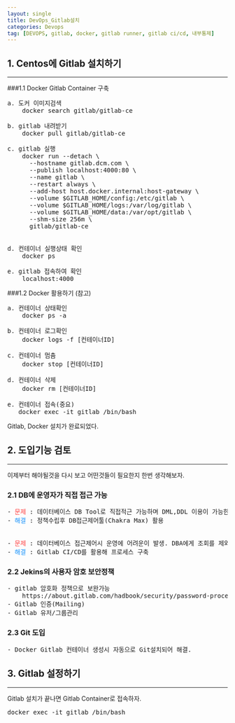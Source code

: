 ```yaml
---
layout: single
title: DevOps_Gitlab설치
categories: Devops
tag: [DEVOPS, gitlab, docker, gitlab runner, gitlab ci/cd, 내부통제]
---
```



## 1. Centos에 Gitlab 설치하기
- - -
###1.1 Docker Gitlab Container 구축
<pre>
a. 도커 이미지검색
    docker search gitlab/gitlab-ce

b. gitlab 내려받기
    docker pull gitlab/gitlab-ce

c. gitlab 실행
    docker run --detach \
      --hostname gitlab.dcm.com \
      --publish localhost:4000:80 \
      --name gitlab \
      --restart always \
      --add-host host.docker.internal:host-gateway \
      --volume $GITLAB_HOME/config:/etc/gitlab \
      --volume $GITLAB_HOME/logs:/var/log/gitlab \
      --volume $GITLAB_HOME/data:/var/opt/gitlab \
      --shm-size 256m \
      gitlab/gitlab-ce


d. 컨테이너 실행상태 확인
    docker ps

e. gitlab 접속하여 확인
    localhost:4000
</pre>

###1.2 Docker 활용하기 (참고)
<pre>
a. 컨테이너 상태확인
    docker ps -a

b. 컨테이너 로그확인
    docker logs -f [컨테이너ID]

c. 컨테이너 멈춤
    docker stop [컨테이너ID]

d. 컨테이너 삭제
    docker rm [컨테이너ID]

e. 컨테이너 접속(중요)
   docker exec -it gitlab /bin/bash 
</pre>

Gitlab, Docker 설치가 완료되었다. 

## 2. 도입기능 검토
- - -
이제부터 해야될것을 다시 보고 어떤것들이 필요한지 한번 생각해보자.
### 2.1 DB에 운영자가 직접 접근 가능
<pre>
- <span style="color:#ff3d3d">문제</span> : 데이터베이스 DB Tool로 직접적근 가능하며 DML,DDL 이용이 가능한상황
- <span style="color:#1691fb">해결</span> : 정책수립후 DB접근제어툴(Chakra Max) 활용
    

- <span style="color:#ff3d3d">문제</span> : 데이터베이스 접근제어시 운영에 어려운이 발생. DBA에게 조회를 제외한 모든 내용을 정리하여 실행을 요청해야하나 수동으로 해야해서 불필요한 리소스 과투입이 예상됨.
- <span style="color:#1691fb">해결</span> : Gitlab CI/CD를 활용해 프로세스 구축 
</pre>

### 2.2 Jekins의 사용자 암호 보안정책
<pre>
- gitlab 암호화 정책으로 보완가능
    https://about.gitlab.com/hadbook/security/password-procedure.html
- Gitlab 인증(Mailing)
- Gitlab 유저/그룹관리
</pre>
### 2.3 Git 도입
<pre>
- Docker Gitlab 컨테이너 생성시 자동으로 Git설치되어 해결.
</pre>


## 3. Gitlab 설정하기
- - -
Gitlab 설치가 끝나면 Gitlab Container로 접속하자.

<pre>
docker exec -it gitlab /bin/bash
</pre>
